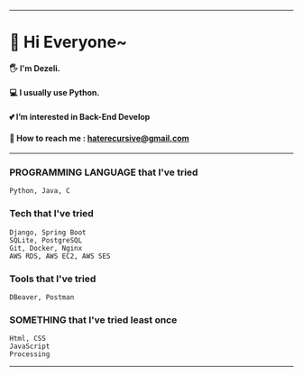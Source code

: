 <hr>

# 🎈 Hi Everyone~
#### 🖐 I'm Dezeli.
#### 💻 I usually use Python.
#### 💕 I’m interested in Back-End Develop
#### 📧 How to reach me : haterecursive@gmail.com
<hr>

### PROGRAMMING LANGUAGE that I've tried
    Python, Java, C
### Tech that I've tried
    Django, Spring Boot
    SQLite, PostgreSQL
    Git, Docker, Nginx
    AWS RDS, AWS EC2, AWS SES
### Tools that I've tried
    DBeaver, Postman
### SOMETHING that I've tried least once 
    Html, CSS
    JavaScript
    Processing
<hr>
